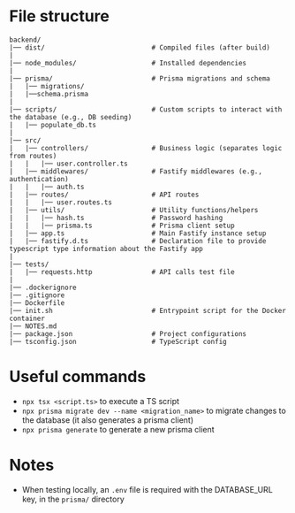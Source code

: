 # File structure

```
backend/
|── dist/                           # Compiled files (after build)
|
|── node_modules/                   # Installed dependencies
|
|── prisma/                         # Prisma migrations and schema
|   |── migrations/
|   |──schema.prisma
|
|── scripts/                        # Custom scripts to interact with the database (e.g., DB seeding)
|   |── populate_db.ts
|
|── src/
|   |── controllers/                # Business logic (separates logic from routes)
|   |   |── user.controller.ts
|   |── middlewares/                # Fastify middlewares (e.g., authentication)
|   |   |── auth.ts
|   |── routes/                     # API routes
|   |   |── user.routes.ts
|   |── utils/                      # Utility functions/helpers
|   |   |── hash.ts                 # Password hashing
|   |   |── prisma.ts               # Prisma client setup
|   |── app.ts                      # Main Fastify instance setup
|   |── fastify.d.ts                # Declaration file to provide typescript type information about the Fastify app
|
|── tests/
|   |── requests.http               # API calls test file
|
|── .dockerignore
|── .gitignore
|── Dockerfile
|── init.sh                         # Entrypoint script for the Docker container
|── NOTES.md
|── package.json                    # Project configurations
|── tsconfig.json                   # TypeScript config
```

# Useful commands

- `npx tsx <script.ts>` to execute a TS script
- `npx prisma migrate dev --name <migration_name>` to migrate changes to the database (it also generates a prisma client)
- `npx prisma generate` to generate a new prisma client

# Notes

- When testing locally, an `.env` file is required with the DATABASE_URL key, in the `prisma/` directory
